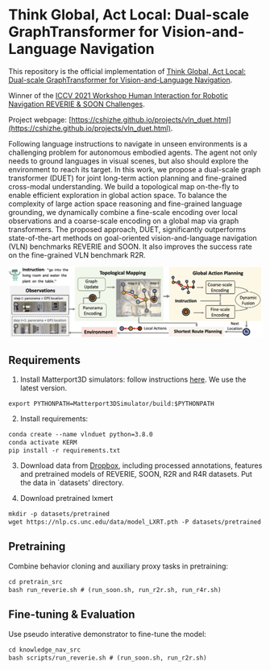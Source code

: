 # Think Global, Act Local: Dual-scale GraphTransformer for Vision-and-Language Navigation

This repository is the official implementation of [Think Global, Act Local: Dual-scale GraphTransformer for Vision-and-Language Navigation](https://arxiv.org/abs/2202.11742). 

Winner of the [ICCV 2021 Workshop Human Interaction for Robotic Navigation REVERIE & SOON Challenges](https://human-interaction4robotic-navigation.github.io/challenge.html).

Project webpage: [https://cshizhe.github.io/projects/vln_duet.html](https://cshizhe.github.io/projects/vln_duet.html).

Following language instructions to navigate in unseen environments is a challenging problem for autonomous embodied agents. The agent not only needs to ground languages in visual scenes, but also should explore the environment to reach its target. In this work, we propose a dual-scale graph transformer (DUET) for joint long-term action planning and fine-grained cross-modal understanding. We build a topological map on-the-fly to enable efficient exploration in global action space. To balance the complexity of large action space reasoning and fine-grained language grounding, we dynamically combine a fine-scale encoding over local observations and a coarse-scale encoding on a global map via graph transformers. The proposed approach, DUET, significantly outperforms state-of-the-art methods on goal-oriented vision-and-language navigation (VLN) benchmarks REVERIE and SOON. It also improves the success rate on the fine-grained VLN benchmark R2R.

![framework](files/teaser.png)


## Requirements

1. Install Matterport3D simulators: follow instructions [here](https://github.com/peteanderson80/Matterport3DSimulator). We use the latest version.
```
export PYTHONPATH=Matterport3DSimulator/build:$PYTHONPATH
```

2. Install requirements:
```setup
conda create --name vlnduet python=3.8.0
conda activate KERM
pip install -r requirements.txt
```

3. Download data from [Dropbox](https://www.dropbox.com/sh/u3lhng7t2gq36td/AABAIdFnJxhhCg2ItpAhMtUBa?dl=0), including processed annotations, features and pretrained models of REVERIE, SOON, R2R and R4R datasets. Put the data in `datasets' directory.

4. Download pretrained lxmert
```
mkdir -p datasets/pretrained 
wget https://nlp.cs.unc.edu/data/model_LXRT.pth -P datasets/pretrained
```

## Pretraining

Combine behavior cloning and auxiliary proxy tasks in pretraining:
```pretrain
cd pretrain_src
bash run_reverie.sh # (run_soon.sh, run_r2r.sh, run_r4r.sh)
```

## Fine-tuning & Evaluation

Use pseudo interative demonstrator to fine-tune the model:
```finetune
cd knowledge_nav_src
bash scripts/run_reverie.sh # (run_soon.sh, run_r2r.sh)
```
